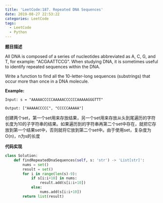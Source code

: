 ```yaml
---
title: 'LeetCode:187. Repeated DNA Sequences'
date: 2019-08-27 22:53:22
categories: LeetCode
tags:
  - LeetCode
  - Python
---
```


**题目描述**

All DNA is composed of a series of nucleotides abbreviated as A, C, G, and T, for example: "ACGAATTCCG". When studying DNA, it is sometimes useful to identify repeated sequences within the DNA.

Write a function to find all the 10-letter-long sequences (substrings) that occur more than once in a DNA molecule.

**Example:**

```
Input: s = "AAAAACCCCCAAAAACCCCCCAAAAAGGGTTT"

Output: ["AAAAACCCCC", "CCCCCAAAAA"]
```

<!--more-->



创建两个set，第一个set用来存放结果，另一个set用来存放从头到尾遍历的字符长度为10的子字符串的结果。如果遍历到的字符串再第二个set中存在，就把它存放到第一个结果set中，否则就将它放到第二个set中。由于使用set，复杂度为O(n)，n为s的长度

**代码实现**

```python
class Solution:
    def findRepeatedDnaSequences(self, s: 'str') -> 'List[str]':
        nums = set()
        result = set()
        for i in range(len(s)-9):
            if s[i:i+10] in nums:
                result.add(s[i:i+10])
            else:
                nums.add(s[i:i+10])
        return list(result)
```

